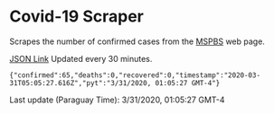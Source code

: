 # Covid-19 Scraper

Scrapes the number of confirmed cases from the [MSPBS](https://www.mspbs.gov.py/covid-19.php) web page.

[JSON Link](https://jmayalag.github.io/covid19-scrape/cases.json)
Updated every 30 minutes.
```
{"confirmed":65,"deaths":0,"recovered":0,"timestamp":"2020-03-31T05:05:27.616Z","pyt":"3/31/2020, 01:05:27 GMT-4"}
```
Last update (Paraguay Time): 3/31/2020, 01:05:27 GMT-4